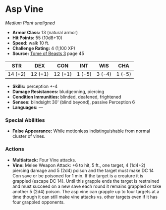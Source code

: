 # Asp Vine

*Medium* *Plant* *unaligned*

- **Armor Class:** 13 (natural armor)
- **Hit Points:** 55 (10d8+10)
- **Speed:** walk 10 ft.
- **Challenge Rating:** 4 (1,100 XP)
- **Source:** [Tome of Beasts 3](https://koboldpress.com/kpstore/product/tome-of-beasts-3-for-5th-edition/) page 45

| STR | DEX | CON | INT | WIS | CHA |
| --- | --- | --- | --- | --- | --- |
| 14 (+2) | 12 (+1) | 12 (+1) | 1 (-5) | 3 (-4) | 1 (-5) |

- **Skills:** perception +-4
- **Damage Resistances:** bludgeoning, piercing
- **Condition Immunities:** blinded, deafened, frightened
- **Senses:** blindsight 30' (blind beyond), passive Perception 6
- **Languages:** —
### Special Abilities
- **False Appearance:** While motionless indistinguishable from normal cluster of vines.
### Actions
- **Multiattack:** Four Vine attacks.
- **Vine:** Melee Weapon Attack: +6 to hit, 5 ft., one target, 4 (1d4+2) piercing damage and 5 (2d4) poison and the target must make DC 14 Con save or be poisoned for 1 min. If the target is a creature it is grappled (escape DC 14). Until this grapple ends the target is restrained and must succeed on a new save each round it remains grappled or take another 5 (2d4) poison. The asp vine can grapple up to four targets at a time though it can still make vine attacks vs. other targets even if it has four grappled opponents.



